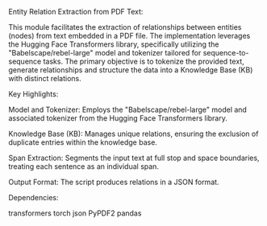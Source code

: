Entity Relation Extraction from PDF Text:

This module facilitates the extraction of relationships between entities (nodes) from text embedded in a PDF file. The implementation leverages the Hugging Face Transformers library, specifically utilizing the "Babelscape/rebel-large" model and tokenizer tailored for sequence-to-sequence tasks. The primary objective is to tokenize the provided text, generate relationships and structure the data into a Knowledge Base (KB) with distinct relations.

Key Highlights:

Model and Tokenizer: Employs the "Babelscape/rebel-large" model and associated tokenizer from the Hugging Face Transformers library.

Knowledge Base (KB): Manages unique relations, ensuring the exclusion of duplicate entries within the knowledge base.

Span Extraction: Segments the input text at full stop and space boundaries, treating each sentence as an individual span.

Output Format: The script produces relations in a JSON format.

Dependencies:

transformers
torch
json
PyPDF2
pandas




